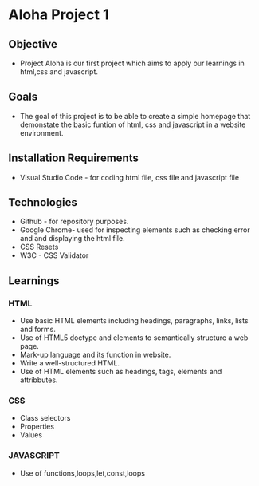 # Aloha Project 1

## Objective
- Project Aloha is our first project which aims to apply our learnings in html,css and javascript.

## Goals
- The goal of this project is to be able to create a simple homepage that demonstate the basic funtion of html, css and javascript in a website environment.

## Installation Requirements
- Visual Studio Code - for coding html file, css file and javascript file

## Technologies
- Github - for repository purposes.
- Google Chrome- used for inspecting elements such as checking error and    and displaying the html file.
- CSS Resets 
- W3C - CSS Validator

## Learnings
### HTML
- Use basic HTML elements including headings, paragraphs, links, lists and forms.
- Use of HTML5 doctype and elements to semantically structure a web page.
- Mark-up language and its function in website.
- Write a well-structured HTML.
- Use of HTML elements such as headings, tags, elements and attribbutes.
### CSS
- Class selectors 
- Properties
- Values
### JAVASCRIPT
- Use of functions,loops,let,const,loops


